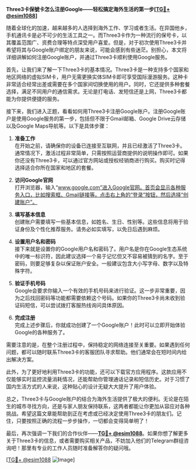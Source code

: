 **Three3卡保號卡怎么注册Google——轻松搞定海外生活的第一步[[TG💪+ @esim1088](https://t.me/s/esim1088)]**

随着全球化的加速，越来越多的人选择到海外工作、学习或者生活。在异国他乡，手机通讯卡是必不可少的生活工具之一。而Three3卡作为一种流行的保号卡，以其覆盖范围广、资费合理等特点深受用户喜爱。但是，对于初次使用Three3卡并希望将其与Google账户绑定的朋友来说，可能会感到有些迷茫。别担心，本文将详细讲解如何注册Google账户，并通过Three3卡顺利使用Google服务。

首先，让我们来了解一下Three3卡的基本情况。Three3卡是一种支持多个国家和地区网络的虚拟SIM卡，用户无需更换实体SIM卡即可享受国际漫游服务。这种卡非常适合经常出差或需要在多个国家间切换使用的用户。同时，它还提供多种套餐选择，满足不同用户的通信需求。无论是打电话、发短信还是上网，Three3卡都能为你提供便捷的服务。

接下来，我们进入正题，看看如何用Three3卡注册Google账户。注册Google账户是使用Google服务的第一步，包括但不限于Gmail邮箱、Google Drive云存储以及Google Maps导航等。以下是具体步骤：

1. **准备工作**  
   在开始之前，请确保你的设备已连接至互联网，并且已经激活了Three3卡。通常情况下，激活过程非常简单，只需按照运营商提供的说明操作即可。如果你还没有Three3卡，可以通过官方网站或授权经销商进行购买。购买时记得选择适合你所在国家和地区的套餐。

2. **访问Google官网**  
   打开浏览器，输入“www.google.com”进入Google官网。首页会显示各种服务入口，比如搜索框、Gmail链接等。点击右上角的“登录”按钮，然后选择“创建账户”。

3. **填写基本信息**  
   创建账户需要填写一些基本信息，如姓名、生日、性别等。这些信息将用于验证身份及个性化推荐服务。请务必如实填写，以免日后遇到麻烦。

4. **设置用户名和密码**  
   接下来就是设置你的Google用户名和密码了。用户名是你在Google生态系统中的唯一标识符，因此建议选择一个易于记忆但又不容易被猜到的名字。至于密码，则要足够复杂以保证账户安全。一般建议包含大小写字母、数字以及特殊字符。

5. **验证手机号码**  
   Google会要求你输入一个有效的手机号码来进行验证。这一步非常重要，因为之后找回密码等功能都需要依赖这个号码。如果你的Three3卡尚未收到验证码短信，可以尝试拨打客服热线询问具体原因。

6. **完成注册**  
   完成上述步骤后，你就成功创建了一个Google账户！此时可以立即开始体验Google的各种服务了。

需要注意的是，在整个注册过程中，保持稳定的网络连接至关重要。如果遇到任何问题，都可以随时联系Three3卡的客服团队寻求帮助。他们通常会在短时间内给出解决方案。

此外，为了更好地利用Three3卡的功能，还可以下载官方应用程序。这款应用不仅能够实时监控流量消耗情况，还能帮助你管理通话记录和短信历史。对于习惯了国内生活方式的人来说，这种贴心的设计无疑大大提升了用户体验。

总之，Three3卡与Google账户的结合为海外生活提供了极大的便利。无论是在陌生的城市寻找方向，还是与家人朋友保持联系，这两者都能让你更加从容应对各种挑战。希望这篇文章能帮助到正在考虑或已经决定使用Three3卡的朋友们。记住，只要按照正确的流程一步步操作，一切都会变得简单明了！

最后，再次强调一下我们的合作伙伴——**[TG💪+ @esim1088](https://t.me/s/esim1088)**。如果你想了解更多关于Three3卡的信息，或者需要购买相关产品，不妨加入他们的Telegram群组咨询吧！那里有专业的工作人员随时准备解答你的疑问哦。

[[TG💪+ @esim1088](https://t.me/s/esim1088) ![Image](https://i.postimg.cc/4NQfJmqS/Snipaste-2025-05-13-00-14-12.png)]
